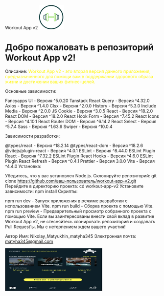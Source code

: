 Workout App v2
<img src="./public/wApp.svg" alt="Alt Text" width="80" height="80">

<h1 color="#fff50a">Добро пожаловать в репозиторий Workout App v2!</h1>


Описание:
<font color="#fff50a">Workout App v2 - это вторая версия данного приложения, предназначенного для помощи вам в поддержании здорового образа жизни и достижении ваших фитнес-целей.</font>


Основные зависимости:

Fancyapps UI - Версия ^5.0.20
Tanstack React Query - Версия ^4.32.0
Axios - Версия ^1.4.0
Clsx - Версия ^2.0.0
History - Версия ^5.3.0
Include Media - Версия ^2.0.0
JS Cookie - Версия ^3.0.5
React - Версия ^18.2.0
React DOM - Версия ^18.2.0
React Hook Form - Версия ^7.45.2
React Icons - Версия ^4.10.1
React Router DOM - Версия ^6.14.2
React Select - Версия ^5.7.4
Sass - Версия ^1.63.6
Swiper - Версия ^10.0.4


Зависимости разработки:

@types/react - Версия ^18.2.14
@types/react-dom - Версия ^18.2.6
@vitejs/plugin-react - Версия ^4.0.1
ESLint - Версия ^8.44.0
ESLint Plugin React - Версия ^7.32.2
ESLint Plugin React Hooks - Версия ^4.6.0
ESLint Plugin React Refresh - Версия ^0.4.1
Prettier - Версия 3.0.0
Vite - Версия ^4.4.0
Установка:

Убедитесь, что у вас установлен Node.js.
Склонируйте репозиторий: git clone https://github.com/ваш-пользователь/workout-app-v2.git
Перейдите в директорию проекта: cd workout-app-v2
Установите зависимости: npm install
Скрипты:

npm run dev - Запуск приложения в режиме разработки с использованием Vite.
npm run build - Сборка проекта с помощью Vite.
npm run preview - Предварительный просмотр собранного проекта с помощью Vite.
Если вы заинтересованы внести свой вклад в развитие Workout App v2, не стесняйтесь клонировать репозиторий и создавать Pull Request'ы. Мы с нетерпением ждем вашего участия!


Автор
Имя: Nikolay_Matyukhin_matyha345
Электронная почта: matyha345@gmail.com

<img src="./public/preview.png" alt="Alt Text" width="317" height="140">